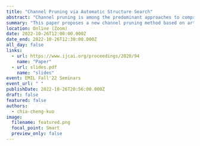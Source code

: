 ```yaml
---
title: "Channel Pruning via Automatic Structure Search"
abstract: "Channel pruning is among the predominant approaches to compress deep neural networks. To this end, most existing pruning methods focus on selecting channels (filters) by importance/optimization or regularization based on rule-of-thumb designs, which defects in sub-optimal pruning. In this paper, we propose a new channel pruning method based on artificial bee colony algorithm (ABC), dubbed as ABCPruner, which aims to efficiently find optimal pruned structure, i.e., channel number in each layer, rather than selecting \"important\" channels as previous works did. To solve the intractably huge combinations of pruned structure for deep networks, we first propose to shrink the combinations where the preserved channels are limited to a specific space, thus the combinations of pruned structure can be significantly reduced. And then, we formulate the search of optimal pruned structure as an optimization problem and integrate the ABC algorithm to solve it in an automatic manner to lessen human interference. ABCPruner has been demonstrated to be more effective, which also enables the fine-tuning to be conducted efficiently in an end-to-end manner. The source codes can be available at https: //github.com/lmbxmu/ABCPruner."
summary: "This paper proposes a new channel pruning method based on artificial bee colony algorithm (ABC), dubbed as ABCPruner, which aims to efficiently find optimal pruned structure."
location: Online (Zoom)
date: 2022-10-26T12:00:00.000Z
date_end: 2022-10-26T12:30:00.000Z
all_day: false
links:
  - url: https://www.ijcai.org/proceedings/2020/94
    name: "Paper"
  - url: slides.pdf
    name: "slides"
event: EMIL Fall'22 Seminars
event_url: " "
publishDate: 2022-10-26T20:56:00.000Z
draft: false
featured: false
authors:
  - chia-cheng-kuo
image:
  filename: featured.png
  focal_point: Smart
  preview_only: false
---
```

